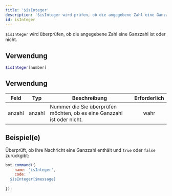```yaml
---
title: '$isInteger'
description: '$isInteger wird prüfen, ob die angegebene Zahl eine Ganzzahl ist oder nicht.'
id: isInteger
---
```


`$isInteger` wird überprüfen, ob die angegebene Zahl eine Ganzzahl ist oder nicht.

## Verwendung

```php
$isInteger[number]
```

## Verwendung

| Feld   | Typ    | Beschreibung                                                           | Erforderlich |
| ------ | ------ | ---------------------------------------------------------------------- |:------------:|
| anzahl | anzahl | Nummer die Sie überprüfen möchten, ob es eine Ganzzahl ist oder nicht. |     wahr     |

## Beispiel(e)

Überprüft, ob Ihre Nachricht eine Ganzzahl enthält und `true` oder `false` zurückgibt:

```javascript
bot.command({
    name: 'isInteger',
    code: `
  $isInteger[$message]
  `
});
```
